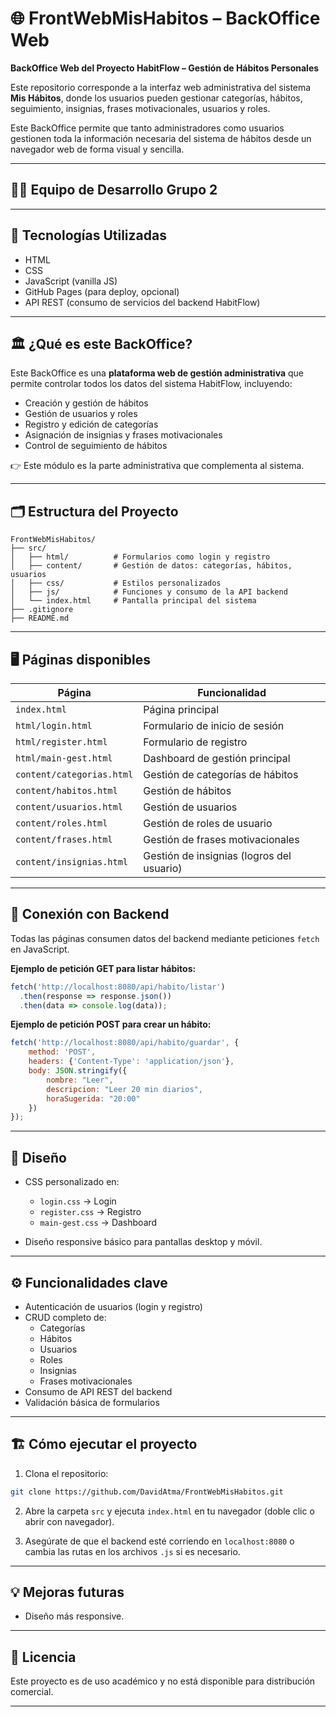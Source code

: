 
# 🌐 FrontWebMisHabitos – BackOffice Web

**BackOffice Web del Proyecto HabitFlow – Gestión de Hábitos Personales**

Este repositorio corresponde a la interfaz web administrativa del sistema **Mis Hábitos**, donde los usuarios pueden gestionar categorías, hábitos, seguimiento, insignias, frases motivacionales, usuarios y roles.

Este BackOffice permite que tanto administradores como usuarios gestionen toda la información necesaria del sistema de hábitos desde un navegador web de forma visual y sencilla.

---

## 👨‍💻 Equipo de Desarrollo Grupo 2

---

## 🚀 Tecnologías Utilizadas

- HTML
- CSS
- JavaScript (vanilla JS)
- GitHub Pages (para deploy, opcional)
- API REST (consumo de servicios del backend HabitFlow)

---

## 🏛️ ¿Qué es este BackOffice?

Este BackOffice es una **plataforma web de gestión administrativa** que permite controlar todos los datos del sistema HabitFlow, incluyendo:

- Creación y gestión de hábitos
- Gestión de usuarios y roles
- Registro y edición de categorías
- Asignación de insignias y frases motivacionales
- Control de seguimiento de hábitos

👉 Este módulo es la parte administrativa que complementa al sistema.

---

## 🗂️ Estructura del Proyecto

```
FrontWebMisHabitos/
├── src/
│   ├── html/          # Formularios como login y registro
│   ├── content/       # Gestión de datos: categorías, hábitos, usuarios
│   ├── css/           # Estilos personalizados
│   ├── js/            # Funciones y consumo de la API backend
│   └── index.html     # Pantalla principal del sistema
├── .gitignore
├── README.md
```

---

## 🖥️ Páginas disponibles

| Página                        | Funcionalidad                                       |
|-------------------------------|-----------------------------------------------------|
| `index.html`                  | Página principal                                    |
| `html/login.html`             | Formulario de inicio de sesión                      |
| `html/register.html`          | Formulario de registro                              |
| `html/main-gest.html`         | Dashboard de gestión principal                      |
| `content/categorias.html`     | Gestión de categorías de hábitos                    |
| `content/habitos.html`        | Gestión de hábitos                                  |
| `content/usuarios.html`       | Gestión de usuarios                                 |
| `content/roles.html`          | Gestión de roles de usuario                         |
| `content/frases.html`         | Gestión de frases motivacionales                    |
| `content/insignias.html`      | Gestión de insignias (logros del usuario)           |

---

## 🔗 Conexión con Backend

Todas las páginas consumen datos del backend mediante peticiones `fetch` en JavaScript.

**Ejemplo de petición GET para listar hábitos:**

```javascript
fetch('http://localhost:8080/api/habito/listar')
  .then(response => response.json())
  .then(data => console.log(data));
```

**Ejemplo de petición POST para crear un hábito:**

```javascript
fetch('http://localhost:8080/api/habito/guardar', {
    method: 'POST',
    headers: {'Content-Type': 'application/json'},
    body: JSON.stringify({
        nombre: "Leer",
        descripcion: "Leer 20 min diarios",
        horaSugerida: "20:00"
    })
});
```

---

## 🎨 Diseño

- CSS personalizado en:
  - `login.css` → Login
  - `register.css` → Registro
  - `main-gest.css` → Dashboard

- Diseño responsive básico para pantallas desktop y móvil.

---

## ⚙️ Funcionalidades clave

- Autenticación de usuarios (login y registro)
- CRUD completo de:
  - Categorías
  - Hábitos
  - Usuarios
  - Roles
  - Insignias
  - Frases motivacionales
- Consumo de API REST del backend
- Validación básica de formularios

---

## 🏗️ Cómo ejecutar el proyecto

1. Clona el repositorio:

```bash
git clone https://github.com/DavidAtma/FrontWebMisHabitos.git
```

2. Abre la carpeta `src` y ejecuta `index.html` en tu navegador (doble clic o abrir con navegador).

3. Asegúrate de que el backend esté corriendo en `localhost:8080` o cambia las rutas en los archivos `.js` si es necesario.

---

## 💡 Mejoras futuras

- Diseño más responsive.

---

## 📄 Licencia

Este proyecto es de uso académico y no está disponible para distribución comercial.

---
